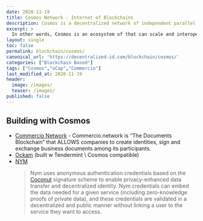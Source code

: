 ```yaml
---
date: 2020-11-19
title: Cosmos Network - Internet of Blockchains
description: Cosmos is a decentralized network of independent parallel blockchains, each powered by consensus algorithms like Tendermint consensus.
excerpt: >
  In other words, Cosmos is an ecosystem of that can scale and interoperate with each other. Before Cosmos, blockchains were siloed and unable to communicate with each other. They were hard to build and could only handle a small amount of per second. Cosmos solves these problems with a new technical vision. In order to understand this vision we need to go back to the fundamentals of blockchain technology.
layout: single
toc: false
permalink: blockchain/cosmos/
canonical_url: 'https://decentralized-id.com/blockchain/cosmos/'
categories: ["Blockchain Based"]
tags: ["Cosmos","oCap","Commercio"]
last_modified_at: 2020-11-19
header:
  image: /images/
  teaser: /images/
published: false
---
```




## Building with Cosmos

* [Commercio Network](https://commercio.network/) - Commercio.network is “The Documents Blockchain” that ALLOWS  companies to create identities, sign and exchange business documents among its participants.
* [Ockam](https://www.ockam.io/) (built w Tendermint \ Cosmos compatible)
* [NYM](https://nymtech.net/)
  > Nym uses anonymous authentication credentials based on the [Coconut](https://arxiv.org/abs/1802.07344) signature scheme to enable privacy-enhanced data transfer and decentralized identity. Nym credentials can embed the data needed for a given service (including zero-knowledge proofs of private data), and these credentials are validated in a decentralized and public manner without linking a user to the service they want to access.